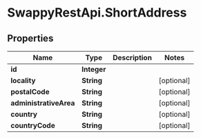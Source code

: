 # SwappyRestApi.ShortAddress

## Properties
Name | Type | Description | Notes
------------ | ------------- | ------------- | -------------
**id** | **Integer** |  | 
**locality** | **String** |  | [optional] 
**postalCode** | **String** |  | [optional] 
**administrativeArea** | **String** |  | [optional] 
**country** | **String** |  | [optional] 
**countryCode** | **String** |  | [optional] 


